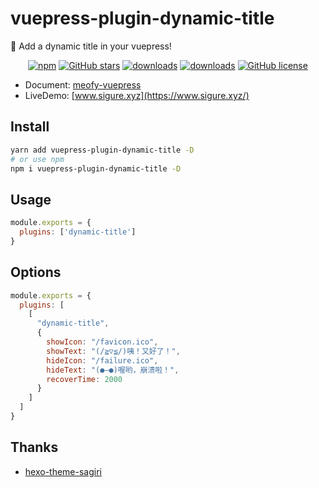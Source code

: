 # vuepress-plugin-dynamic-title <GitHubLink repo="moefyit/vuepress-plugin-dynamic-title"/>

:eyes: Add a dynamic title in your vuepress!

<p align="center">
   <a href="https://www.npmjs.com/package/vuepress-plugin-dynamic-title" target="_blank"><img alt="npm" src="https://img.shields.io/npm/v/vuepress-plugin-dynamic-title.svg"></a>
   <a href="https://github.com/moefyit/vuepress-plugin-dynamic-title/stargazers" target="_blank"><img alt="GitHub stars" src="https://img.shields.io/github/stars/moefyit/vuepress-plugin-dynamic-title"></a>
   <a href="https://www.npmjs.com/package/vuepress-plugin-dynamic-title" target="_blank"><img alt="downloads" src="https://img.shields.io/npm/dt/vuepress-plugin-dynamic-title.svg"></a>
   <a href="https://www.npmjs.com/package/vuepress-plugin-dynamic-title" target="_blank"><img alt="downloads" src="https://img.shields.io/npm/dm/vuepress-plugin-dynamic-title.svg"></a>
   <a href="https://github.com/moefyit/vuepress-plugin-dynamic-title/blob/master/LICENSE" target="_blank"><img alt="GitHub license" src="https://img.shields.io/github/license/moefyit/vuepress-plugin-dynamic-title"></a>
</p>

- Document: [meofy-vuepress](https://moefyit.github.io/meofy-vuepress/)
- LiveDemo: [www.sigure.xyz](https://www.sigure.xyz/)

## Install

``` bash
yarn add vuepress-plugin-dynamic-title -D
# or use npm
npm i vuepress-plugin-dynamic-title -D
```

## Usage

``` javascript
module.exports = {
  plugins: ['dynamic-title']
}
```

## Options

``` js
module.exports = {
  plugins: [
    [
      "dynamic-title",
      {
        showIcon: "/favicon.ico",
        showText: "(/≧▽≦/)咦！又好了！",
        hideIcon: "/failure.ico",
        hideText: "(●—●)喔哟，崩溃啦！",
        recoverTime: 2000
      }
    ]
  ]
}
```

## Thanks

- [hexo-theme-sagiri](https://github.com/DIYgod/diygod.me/blob/master/themes/sagiri/src/title.js)
